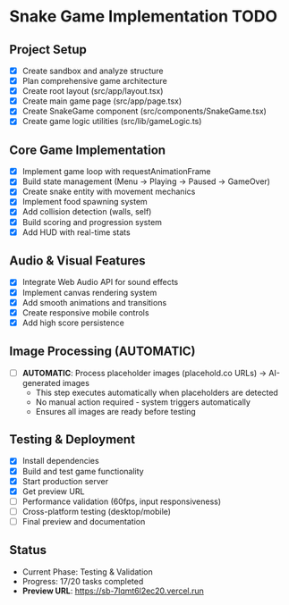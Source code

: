 # Snake Game Implementation TODO

## Project Setup
- [x] Create sandbox and analyze structure
- [x] Plan comprehensive game architecture
- [x] Create root layout (src/app/layout.tsx)
- [x] Create main game page (src/app/page.tsx)
- [x] Create SnakeGame component (src/components/SnakeGame.tsx)
- [x] Create game logic utilities (src/lib/gameLogic.ts)

## Core Game Implementation
- [x] Implement game loop with requestAnimationFrame
- [x] Build state management (Menu → Playing → Paused → GameOver)
- [x] Create snake entity with movement mechanics
- [x] Implement food spawning system
- [x] Add collision detection (walls, self)
- [x] Build scoring and progression system
- [x] Add HUD with real-time stats

## Audio & Visual Features
- [x] Integrate Web Audio API for sound effects
- [x] Implement canvas rendering system
- [x] Add smooth animations and transitions
- [x] Create responsive mobile controls
- [x] Add high score persistence

## Image Processing (AUTOMATIC)
- [ ] **AUTOMATIC**: Process placeholder images (placehold.co URLs) → AI-generated images
  - This step executes automatically when placeholders are detected
  - No manual action required - system triggers automatically
  - Ensures all images are ready before testing

## Testing & Deployment
- [x] Install dependencies
- [x] Build and test game functionality
- [x] Start production server
- [x] Get preview URL
- [ ] Performance validation (60fps, input responsiveness)
- [ ] Cross-platform testing (desktop/mobile)
- [ ] Final preview and documentation

## Status
- Current Phase: Testing & Validation
- Progress: 17/20 tasks completed
- **Preview URL**: https://sb-7lqmt6l2ec20.vercel.run